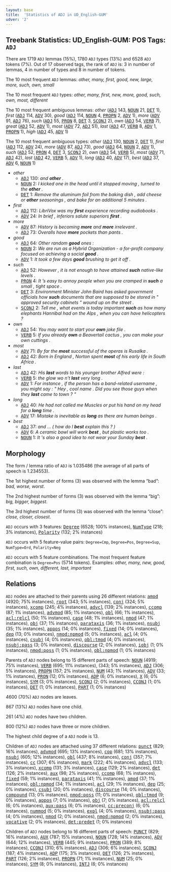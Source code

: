 ```yaml
---
layout: base
title:  'Statistics of ADJ in UD_English-GUM'
udver: '2'
---
```


## Treebank Statistics: UD_English-GUM: POS Tags: `ADJ`

There are 1719 `ADJ` lemmas (15%), 1780 `ADJ` types (13%) and 6528 `ADJ` tokens (7%).
Out of 17 observed tags, the rank of `ADJ` is: 3 in number of lemmas, 4 in number of types and 8 in number of tokens.

The 10 most frequent `ADJ` lemmas: <em>other, many, first, good, new, large, more, such, own, small</em>

The 10 most frequent `ADJ` types:  <em>other, many, first, new, more, good, such, own, most, different</em>

The 10 most frequent ambiguous lemmas: <em>other</em> (<tt><a href="en_gum-pos-ADJ.html">ADJ</a></tt> 143, <tt><a href="en_gum-pos-NOUN.html">NOUN</a></tt> 21, <tt><a href="en_gum-pos-DET.html">DET</a></tt> 1), <em>first</em> (<tt><a href="en_gum-pos-ADJ.html">ADJ</a></tt> 114, <tt><a href="en_gum-pos-ADV.html">ADV</a></tt> 30), <em>good</em> (<tt><a href="en_gum-pos-ADJ.html">ADJ</a></tt> 114, <tt><a href="en_gum-pos-NOUN.html">NOUN</a></tt> 4, <tt><a href="en_gum-pos-PROPN.html">PROPN</a></tt> 2, <tt><a href="en_gum-pos-ADV.html">ADV</a></tt> 1), <em>more</em> (<tt><a href="en_gum-pos-ADV.html">ADV</a></tt> 91, <tt><a href="en_gum-pos-ADJ.html">ADJ</a></tt> 76), <em>such</em> (<tt><a href="en_gum-pos-ADJ.html">ADJ</a></tt> 55, <tt><a href="en_gum-pos-PRON.html">PRON</a></tt> 8, <tt><a href="en_gum-pos-DET.html">DET</a></tt> 3, <tt><a href="en_gum-pos-SCONJ.html">SCONJ</a></tt> 2), <em>own</em> (<tt><a href="en_gum-pos-ADJ.html">ADJ</a></tt> 54, <tt><a href="en_gum-pos-VERB.html">VERB</a></tt> 7), <em>great</em> (<tt><a href="en_gum-pos-ADJ.html">ADJ</a></tt> 52, <tt><a href="en_gum-pos-ADV.html">ADV</a></tt> 1), <em>most</em> (<tt><a href="en_gum-pos-ADV.html">ADV</a></tt> 72, <tt><a href="en_gum-pos-ADJ.html">ADJ</a></tt> 51), <em>last</em> (<tt><a href="en_gum-pos-ADJ.html">ADJ</a></tt> 47, <tt><a href="en_gum-pos-VERB.html">VERB</a></tt> 8, <tt><a href="en_gum-pos-ADV.html">ADV</a></tt> 1, <tt><a href="en_gum-pos-PROPN.html">PROPN</a></tt> 1), <em>high</em> (<tt><a href="en_gum-pos-ADJ.html">ADJ</a></tt> 45, <tt><a href="en_gum-pos-ADV.html">ADV</a></tt> 1)

The 10 most frequent ambiguous types:  <em>other</em> (<tt><a href="en_gum-pos-ADJ.html">ADJ</a></tt> 130, <tt><a href="en_gum-pos-NOUN.html">NOUN</a></tt> 2, <tt><a href="en_gum-pos-DET.html">DET</a></tt> 1), <em>first</em> (<tt><a href="en_gum-pos-ADJ.html">ADJ</a></tt> 112, <tt><a href="en_gum-pos-ADV.html">ADV</a></tt> 24), <em>more</em> (<tt><a href="en_gum-pos-ADV.html">ADV</a></tt> 87, <tt><a href="en_gum-pos-ADJ.html">ADJ</a></tt> 73), <em>good</em> (<tt><a href="en_gum-pos-ADJ.html">ADJ</a></tt> 64, <tt><a href="en_gum-pos-NOUN.html">NOUN</a></tt> 2, <tt><a href="en_gum-pos-ADV.html">ADV</a></tt> 1), <em>such</em> (<tt><a href="en_gum-pos-ADJ.html">ADJ</a></tt> 52, <tt><a href="en_gum-pos-PRON.html">PRON</a></tt> 4, <tt><a href="en_gum-pos-DET.html">DET</a></tt> 3, <tt><a href="en_gum-pos-SCONJ.html">SCONJ</a></tt> 2), <em>own</em> (<tt><a href="en_gum-pos-ADJ.html">ADJ</a></tt> 54, <tt><a href="en_gum-pos-VERB.html">VERB</a></tt> 5), <em>most</em> (<tt><a href="en_gum-pos-ADV.html">ADV</a></tt> 71, <tt><a href="en_gum-pos-ADJ.html">ADJ</a></tt> 42), <em>last</em> (<tt><a href="en_gum-pos-ADJ.html">ADJ</a></tt> 42, <tt><a href="en_gum-pos-VERB.html">VERB</a></tt> 5, <tt><a href="en_gum-pos-ADV.html">ADV</a></tt> 1), <em>long</em> (<tt><a href="en_gum-pos-ADJ.html">ADJ</a></tt> 40, <tt><a href="en_gum-pos-ADV.html">ADV</a></tt> 17), <em>best</em> (<tt><a href="en_gum-pos-ADJ.html">ADJ</a></tt> 37, <tt><a href="en_gum-pos-ADV.html">ADV</a></tt> 6, <tt><a href="en_gum-pos-NOUN.html">NOUN</a></tt> 1)


* <em>other</em>
  * <tt><a href="en_gum-pos-ADJ.html">ADJ</a></tt> 130: <em>and <b>other</b> .</em>
  * <tt><a href="en_gum-pos-NOUN.html">NOUN</a></tt> 2: <em>I kicked one in the head until it stopped moving , turned to the <b>other</b> .</em>
  * <tt><a href="en_gum-pos-DET.html">DET</a></tt> 1: <em>Remove the aluminum foil from the baking dish , add cheese or <b>other</b> seasonings , and bake for an additional 5 minutes .</em>
* <em>first</em>
  * <tt><a href="en_gum-pos-ADJ.html">ADJ</a></tt> 112: <em>LibriVox was my <b>first</b> experience recording audiobooks .</em>
  * <tt><a href="en_gum-pos-ADV.html">ADV</a></tt> 24: <em>In brief , inferiors salute superiors <b>first</b> .</em>
* <em>more</em>
  * <tt><a href="en_gum-pos-ADV.html">ADV</a></tt> 87: <em>History is becoming <b>more</b> and <b>more</b> irrelevant .</em>
  * <tt><a href="en_gum-pos-ADJ.html">ADJ</a></tt> 73: <em>Overalls have <b>more</b> pockets than pants .</em>
* <em>good</em>
  * <tt><a href="en_gum-pos-ADJ.html">ADJ</a></tt> 64: <em>Other random <b>good</b> ones :</em>
  * <tt><a href="en_gum-pos-NOUN.html">NOUN</a></tt> 2: <em>We are run as a Hybrid Organization - a for-profit company focused on achieving a social <b>good</b> .</em>
  * <tt><a href="en_gum-pos-ADV.html">ADV</a></tt> 1: <em>It took a few days <b>good</b> brushing to get it off .</em>
* <em>such</em>
  * <tt><a href="en_gum-pos-ADJ.html">ADJ</a></tt> 52: <em>However , it is not enough to have attained <b>such</b> native-like levels .</em>
  * <tt><a href="en_gum-pos-PRON.html">PRON</a></tt> 4: <em>It ’s easy to annoy people when you are cramped in <b>such</b> a small , tight space .</em>
  * <tt><a href="en_gum-pos-DET.html">DET</a></tt> 3: <em>Environment Minister John Baird has asked government officials how <b>such</b> documents that are supposed to be stored in " approved security cabinets " wound up on the street .</em>
  * <tt><a href="en_gum-pos-SCONJ.html">SCONJ</a></tt> 2: <em>Tell me , what events is today important <b>such</b> as how many elephants Hannibal had on the Alps , when you can have helicopters ?</em>
* <em>own</em>
  * <tt><a href="en_gum-pos-ADJ.html">ADJ</a></tt> 54: <em>You may want to start your <b>own</b> joke file .</em>
  * <tt><a href="en_gum-pos-VERB.html">VERB</a></tt> 5: <em>If you already <b>own</b> a Beavertail cactus , you can make your own cuttings .</em>
* <em>most</em>
  * <tt><a href="en_gum-pos-ADV.html">ADV</a></tt> 71: <em>By far the <b>most</b> successful of the operas is Rusalka .</em>
  * <tt><a href="en_gum-pos-ADJ.html">ADJ</a></tt> 42: <em>Born in England , Norton spent <b>most</b> of his early life in South Africa .</em>
* <em>last</em>
  * <tt><a href="en_gum-pos-ADJ.html">ADJ</a></tt> 42: <em>His <b>last</b> words to his younger brother Alfred were :</em>
  * <tt><a href="en_gum-pos-VERB.html">VERB</a></tt> 5: <em>the glow wo n't <b>last</b> very long .</em>
  * <tt><a href="en_gum-pos-ADV.html">ADV</a></tt> 1: <em>For instance , if the person has a band-related username , you might say : " Hey , cool name . Did you see those guys when they <b>last</b> came to town ? "</em>
* <em>long</em>
  * <tt><a href="en_gum-pos-ADJ.html">ADJ</a></tt> 40: <em>He had not called me Muscles or put his hand on my head for a <b>long</b> time .</em>
  * <tt><a href="en_gum-pos-ADV.html">ADV</a></tt> 17: <em>Mistake is inevitable as <b>long</b> as there are human beings .</em>
* <em>best</em>
  * <tt><a href="en_gum-pos-ADJ.html">ADJ</a></tt> 37: <em>and ... ( how do I <b>best</b> explain this ? )</em>
  * <tt><a href="en_gum-pos-ADV.html">ADV</a></tt> 6: <em>A ceramic bowl will work <b>best</b> , but plastic works too .</em>
  * <tt><a href="en_gum-pos-NOUN.html">NOUN</a></tt> 1: <em>It 's also a good idea to not wear your Sunday <b>best</b> .</em>

## Morphology

The form / lemma ratio of `ADJ` is 1.035486 (the average of all parts of speech is 1.234553).

The 1st highest number of forms (3) was observed with the lemma “bad”: <em>bad, worse, worst</em>.

The 2nd highest number of forms (3) was observed with the lemma “big”: <em>big, bigger, biggest</em>.

The 3rd highest number of forms (3) was observed with the lemma “close”: <em>close, closer, closest</em>.

`ADJ` occurs with 3 features: <tt><a href="en_gum-feat-Degree.html">Degree</a></tt> (6528; 100% instances), <tt><a href="en_gum-feat-NumType.html">NumType</a></tt> (218; 3% instances), <tt><a href="en_gum-feat-Polarity.html">Polarity</a></tt> (132; 2% instances)

`ADJ` occurs with 5 feature-value pairs: `Degree=Cmp`, `Degree=Pos`, `Degree=Sup`, `NumType=Ord`, `Polarity=Neg`

`ADJ` occurs with 5 feature combinations.
The most frequent feature combination is `Degree=Pos` (5714 tokens).
Examples: <em>other, many, new, good, first, such, own, different, last, important</em>


## Relations

`ADJ` nodes are attached to their parents using 26 different relations: <tt><a href="en_gum-dep-amod.html">amod</a></tt> (4920; 75% instances), <tt><a href="en_gum-dep-root.html">root</a></tt> (343; 5% instances), <tt><a href="en_gum-dep-conj.html">conj</a></tt> (324; 5% instances), <tt><a href="en_gum-dep-xcomp.html">xcomp</a></tt> (245; 4% instances), <tt><a href="en_gum-dep-advcl.html">advcl</a></tt> (139; 2% instances), <tt><a href="en_gum-dep-ccomp.html">ccomp</a></tt> (87; 1% instances), <tt><a href="en_gum-dep-advmod.html">advmod</a></tt> (85; 1% instances), <tt><a href="en_gum-dep-obl.html">obl</a></tt> (66; 1% instances), <tt><a href="en_gum-dep-acl-relcl.html">acl:relcl</a></tt> (50; 1% instances), <tt><a href="en_gum-dep-case.html">case</a></tt> (48; 1% instances), <tt><a href="en_gum-dep-nmod.html">nmod</a></tt> (47; 1% instances), <tt><a href="en_gum-dep-obj.html">obj</a></tt> (37; 1% instances), <tt><a href="en_gum-dep-parataxis.html">parataxis</a></tt> (36; 1% instances), <tt><a href="en_gum-dep-nsubj.html">nsubj</a></tt> (35; 1% instances), <tt><a href="en_gum-dep-appos.html">appos</a></tt> (14; 0% instances), <tt><a href="en_gum-dep-fixed.html">fixed</a></tt> (14; 0% instances), <tt><a href="en_gum-dep-dep.html">dep</a></tt> (13; 0% instances), <tt><a href="en_gum-dep-nmod-npmod.html">nmod:npmod</a></tt> (5; 0% instances), <tt><a href="en_gum-dep-acl.html">acl</a></tt> (4; 0% instances), <tt><a href="en_gum-dep-csubj.html">csubj</a></tt> (4; 0% instances), <tt><a href="en_gum-dep-obl-tmod.html">obl:tmod</a></tt> (4; 0% instances), <tt><a href="en_gum-dep-nsubj-pass.html">nsubj:pass</a></tt> (3; 0% instances), <tt><a href="en_gum-dep-discourse.html">discourse</a></tt> (2; 0% instances), <tt><a href="en_gum-dep-iobj.html">iobj</a></tt> (1; 0% instances), <tt><a href="en_gum-dep-nmod-poss.html">nmod:poss</a></tt> (1; 0% instances), <tt><a href="en_gum-dep-obl-npmod.html">obl:npmod</a></tt> (1; 0% instances)

Parents of `ADJ` nodes belong to 15 different parts of speech: <tt><a href="en_gum-pos-NOUN.html">NOUN</a></tt> (4919; 75% instances), <tt><a href="en_gum-pos-VERB.html">VERB</a></tt> (695; 11% instances),  (343; 5% instances), <tt><a href="en_gum-pos-ADJ.html">ADJ</a></tt> (306; 5% instances), <tt><a href="en_gum-pos-PROPN.html">PROPN</a></tt> (157; 2% instances), <tt><a href="en_gum-pos-NUM.html">NUM</a></tt> (43; 1% instances), <tt><a href="en_gum-pos-ADV.html">ADV</a></tt> (33; 1% instances), <tt><a href="en_gum-pos-PRON.html">PRON</a></tt> (12; 0% instances), <tt><a href="en_gum-pos-ADP.html">ADP</a></tt> (6; 0% instances), <tt><a href="en_gum-pos-X.html">X</a></tt> (6; 0% instances), <tt><a href="en_gum-pos-SYM.html">SYM</a></tt> (3; 0% instances), <tt><a href="en_gum-pos-SCONJ.html">SCONJ</a></tt> (2; 0% instances), <tt><a href="en_gum-pos-CCONJ.html">CCONJ</a></tt> (1; 0% instances), <tt><a href="en_gum-pos-DET.html">DET</a></tt> (1; 0% instances), <tt><a href="en_gum-pos-PART.html">PART</a></tt> (1; 0% instances)

4600 (70%) `ADJ` nodes are leaves.

867 (13%) `ADJ` nodes have one child.

261 (4%) `ADJ` nodes have two children.

800 (12%) `ADJ` nodes have three or more children.

The highest child degree of a `ADJ` node is 13.

Children of `ADJ` nodes are attached using 37 different relations: <tt><a href="en_gum-dep-punct.html">punct</a></tt> (829; 16% instances), <tt><a href="en_gum-dep-advmod.html">advmod</a></tt> (695; 13% instances), <tt><a href="en_gum-dep-cop.html">cop</a></tt> (681; 13% instances), <tt><a href="en_gum-dep-nsubj.html">nsubj</a></tt> (605; 12% instances), <tt><a href="en_gum-dep-obl.html">obl</a></tt> (437; 8% instances), <tt><a href="en_gum-dep-conj.html">conj</a></tt> (357; 7% instances), <tt><a href="en_gum-dep-cc.html">cc</a></tt> (307; 6% instances), <tt><a href="en_gum-dep-mark.html">mark</a></tt> (222; 4% instances), <tt><a href="en_gum-dep-advcl.html">advcl</a></tt> (133; 3% instances), <tt><a href="en_gum-dep-xcomp.html">xcomp</a></tt> (131; 3% instances), <tt><a href="en_gum-dep-case.html">case</a></tt> (129; 2% instances), <tt><a href="en_gum-dep-det.html">det</a></tt> (126; 2% instances), <tt><a href="en_gum-dep-aux.html">aux</a></tt> (98; 2% instances), <tt><a href="en_gum-dep-ccomp.html">ccomp</a></tt> (68; 1% instances), <tt><a href="en_gum-dep-fixed.html">fixed</a></tt> (59; 1% instances), <tt><a href="en_gum-dep-parataxis.html">parataxis</a></tt> (41; 1% instances), <tt><a href="en_gum-dep-amod.html">amod</a></tt> (37; 1% instances), <tt><a href="en_gum-dep-obl-npmod.html">obl:npmod</a></tt> (34; 1% instances), <tt><a href="en_gum-dep-acl.html">acl</a></tt> (29; 1% instances), <tt><a href="en_gum-dep-dep.html">dep</a></tt> (25; 0% instances), <tt><a href="en_gum-dep-csubj.html">csubj</a></tt> (20; 0% instances), <tt><a href="en_gum-dep-discourse.html">discourse</a></tt> (14; 0% instances), <tt><a href="en_gum-dep-compound.html">compound</a></tt> (13; 0% instances), <tt><a href="en_gum-dep-nmod-poss.html">nmod:poss</a></tt> (11; 0% instances), <tt><a href="en_gum-dep-obl-tmod.html">obl:tmod</a></tt> (9; 0% instances), <tt><a href="en_gum-dep-appos.html">appos</a></tt> (7; 0% instances), <tt><a href="en_gum-dep-obj.html">obj</a></tt> (7; 0% instances), <tt><a href="en_gum-dep-acl-relcl.html">acl:relcl</a></tt> (6; 0% instances), <tt><a href="en_gum-dep-aux-pass.html">aux:pass</a></tt> (6; 0% instances), <tt><a href="en_gum-dep-cc-preconj.html">cc:preconj</a></tt> (6; 0% instances), <tt><a href="en_gum-dep-nummod.html">nummod</a></tt> (5; 0% instances), <tt><a href="en_gum-dep-expl.html">expl</a></tt> (4; 0% instances), <tt><a href="en_gum-dep-nsubj-pass.html">nsubj:pass</a></tt> (4; 0% instances), <tt><a href="en_gum-dep-nmod.html">nmod</a></tt> (2; 0% instances), <tt><a href="en_gum-dep-nmod-npmod.html">nmod:npmod</a></tt> (2; 0% instances), <tt><a href="en_gum-dep-vocative.html">vocative</a></tt> (2; 0% instances), <tt><a href="en_gum-dep-det-predet.html">det:predet</a></tt> (1; 0% instances)

Children of `ADJ` nodes belong to 16 different parts of speech: <tt><a href="en_gum-pos-PUNCT.html">PUNCT</a></tt> (829; 16% instances), <tt><a href="en_gum-pos-AUX.html">AUX</a></tt> (787; 15% instances), <tt><a href="en_gum-pos-NOUN.html">NOUN</a></tt> (728; 14% instances), <tt><a href="en_gum-pos-ADV.html">ADV</a></tt> (644; 12% instances), <tt><a href="en_gum-pos-VERB.html">VERB</a></tt> (445; 9% instances), <tt><a href="en_gum-pos-PRON.html">PRON</a></tt> (389; 8% instances), <tt><a href="en_gum-pos-CCONJ.html">CCONJ</a></tt> (310; 6% instances), <tt><a href="en_gum-pos-ADJ.html">ADJ</a></tt> (306; 6% instances), <tt><a href="en_gum-pos-SCONJ.html">SCONJ</a></tt> (187; 4% instances), <tt><a href="en_gum-pos-ADP.html">ADP</a></tt> (175; 3% instances), <tt><a href="en_gum-pos-DET.html">DET</a></tt> (126; 2% instances), <tt><a href="en_gum-pos-PART.html">PART</a></tt> (126; 2% instances), <tt><a href="en_gum-pos-PROPN.html">PROPN</a></tt> (71; 1% instances), <tt><a href="en_gum-pos-NUM.html">NUM</a></tt> (25; 0% instances), <tt><a href="en_gum-pos-SYM.html">SYM</a></tt> (8; 0% instances), <tt><a href="en_gum-pos-INTJ.html">INTJ</a></tt> (6; 0% instances)

